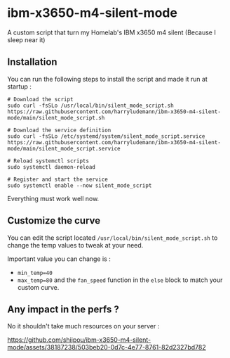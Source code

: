 # ibm-x3650-m4-silent-mode
A custom script that turn my Homelab's IBM x3650 m4 silent (Because I sleep near it)

## Installation 

You can run the following steps to install the script and made it run at startup : 

```
# Download the script
sudo curl -fsSLo /usr/local/bin/silent_mode_script.sh https://raw.githubusercontent.com/harryludemann/ibm-x3650-m4-silent-mode/main/silent_mode_script.sh

# Download the service definition
sudo curl -fsSLo /etc/systemd/system/silent_mode_script.service https://raw.githubusercontent.com/harryludemann/ibm-x3650-m4-silent-mode/main/silent_mode_script.service

# Reload systemctl scripts
sudo systemctl daemon-reload

# Register and start the service
sudo systemctl enable --now silent_mode_script
```

Everything must work well now.

## Customize the curve

You can edit the script located `/usr/local/bin/silent_mode_script.sh` to change the temp values to tweak at your need.

Important value you can change is : 
- `min_temp=40`
- `max_temp=80`
and the `fan_speed` function in the `else` block to match your custom curve.

## Any impact in the perfs ?

No it shouldn't take much resources on your server : 

https://github.com/shiipou/ibm-x3650-m4-silent-mode/assets/38187238/503beb20-0d7c-4e77-8761-82d2327bd782

